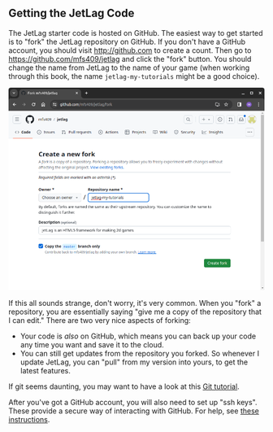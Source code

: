 ## Getting the JetLag Code

The JetLag starter code is hosted on GitHub.  The easiest way to get started is
to "fork" the JetLag repository on GitHub.  If you don't have a GitHub account,
you should visit <http://github.com> to create a count.  Then go to
<https://github.com/mfs409/jetlag> and click the "fork" button.  You should
change the name from JetLag to the name of your game (when working through this book, the
name `jetlag-my-tutorials` might be a good choice).

![Creating a Fork](./fork.png)

If this all sounds strange, don't worry, it's very common.  When you "fork" a
repository, you are essentially saying "give me a copy of the repository that I
can edit."  There are two very nice aspects of forking:

- Your code is *also* on GitHub, which means you can back up your code any time
  you want and save it to the cloud.
- You can still get updates from the repository you forked.  So whenever I
  update JetLag, you can "pull" from my version into yours, to get the latest
  features.

If git seems daunting, you may want to have a look at this [Git
tutorial](https://www.cse.lehigh.edu/~spear/tutorials/viewer.html#cse216_git/tut.md).

After you've got a GitHub account, you will also need to set up "ssh keys".
These provide a secure way of interacting with GitHub.  For help, see [these
instructions](https://docs.github.com/en/authentication/connecting-to-github-with-ssh/adding-a-new-ssh-key-to-your-github-account).
